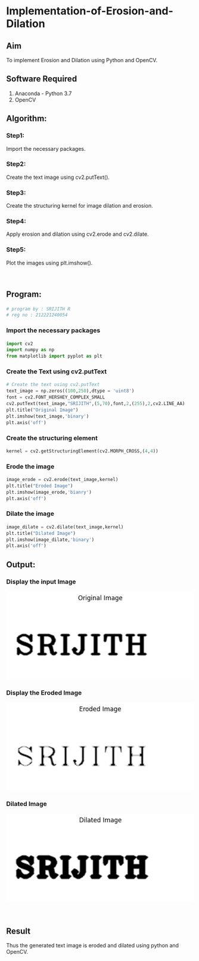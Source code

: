 # Implementation-of-Erosion-and-Dilation
## Aim
To implement Erosion and Dilation using Python and OpenCV.
## Software Required
1. Anaconda - Python 3.7
2. OpenCV
## Algorithm:
### Step1:
Import the necessary packages.
<br>

### Step2:
Create the text image using cv2.putText().
<br>

### Step3:
Create the structuring kernel for image dilation and erosion.
<br>

### Step4:
Apply erosion and dilation using cv2.erode and cv2.dilate.
<br>

### Step5:
Plot the images using plt.imshow().
<br>
<br>
<br>
 
## Program:
```python
# program by : SRIJITH R
# reg no : 212221240054
```
### Import the necessary packages
``` Python
import cv2
import numpy as np
from matplotlib import pyplot as plt
```
### Create the Text using cv2.putText
```python
# Create the text using cv2.putText
text_image = np.zeros((100,250),dtype = 'uint8')
font = cv2.FONT_HERSHEY_COMPLEX_SMALL
cv2.putText(text_image,"SRIJITH",(5,70),font,2,(255),2,cv2.LINE_AA) 
plt.title("Original Image")
plt.imshow(text_image,'binary')
plt.axis('off')
```
### Create the structuring element
```python
kernel = cv2.getStructuringElement(cv2.MORPH_CROSS,(4,4))
```
### Erode the image
```python
image_erode = cv2.erode(text_image,kernel)
plt.title("Eroded Image")
plt.imshow(image_erode,'bianry')
plt.axis('off')
```
### Dilate the image
```python
image_dilate = cv2.dilate(text_image,kernel)
plt.title("Dilated Image")
plt.imshow(image_dilate,'binary')
plt.axis('off')
```
## Output:

### Display the input Image
![](1.png)
<br>

### Display the Eroded Image
![](2.png)
<br>

### Dilated Image
![](3.png)
<br>
<br>
<br>

## Result
Thus the generated text image is eroded and dilated using python and OpenCV.
